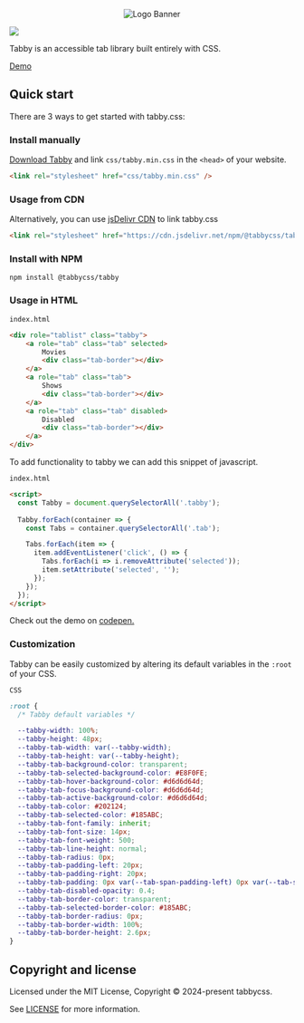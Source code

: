 <p align="center">
<img alt="Logo Banner" src="https://raw.githubusercontent.com/tabbycss/tabby/main/banner/tabby.gif"/>
<br/>

[![](https://data.jsdelivr.com/v1/package/npm/@tabbycss/tabby/badge)](https://www.jsdelivr.com/package/npm/@tabbycss/tabby)

<div align="left">Tabby is an accessible tab library built entirely with CSS.</div>
<div align="left">

[Demo](https://codepen.io/GreenestGoat/pen/dyxGLEQ)

## Quick start

There are 3 ways to get started with tabby.css:

### Install manually

[Download Tabby](https://raw.githubusercontent.com/tabbycss/tabby/refs/heads/main/css/tabby.min.css) and link `css/tabby.min.css` in the `<head>` of your website.

```html
<link rel="stylesheet" href="css/tabby.min.css" />
```

### Usage from CDN

Alternatively, you can use [jsDelivr CDN](https://www.jsdelivr.com/package/npm/@tabbycss/tabby) to link tabby.css

```html
<link rel="stylesheet" href="https://cdn.jsdelivr.net/npm/@tabbycss/tabby/css/tabby.min.css" />
```

### Install with NPM

```shell
npm install @tabbycss/tabby
```

### Usage in HTML

```index.html```

```html
<div role="tablist" class="tabby">
    <a role="tab" class="tab" selected>
        Movies
        <div class="tab-border"></div>
    </a>
    <a role="tab" class="tab">
        Shows
        <div class="tab-border"></div>
    </a>
    <a role="tab" class="tab" disabled>
        Disabled
        <div class="tab-border"></div>
    </a>
</div>
```

To add functionality to tabby we can add this snippet of javascript.

```index.html```

```html
<script>
  const Tabby = document.querySelectorAll('.tabby');
  
  Tabby.forEach(container => {
    const Tabs = container.querySelectorAll('.tab');

    Tabs.forEach(item => {
      item.addEventListener('click', () => {
        Tabs.forEach(i => i.removeAttribute('selected'));
        item.setAttribute('selected', '');
      });
    });
  });
</script>
```

Check out the demo on [codepen.](https://codepen.io/GreenestGoat/pen/dyxGLEQ)

### Customization

Tabby can be easily customized by altering its default variables in the ```:root``` of your CSS.

```CSS```

```CSS
:root {
  /* Tabby default variables */

  --tabby-width: 100%;
  --tabby-height: 48px;
  --tabby-tab-width: var(--tabby-width);
  --tabby-tab-height: var(--tabby-height);
  --tabby-tab-background-color: transparent;
  --tabby-tab-selected-background-color: #E8F0FE;
  --tabby-tab-hover-background-color: #d6d6d64d;
  --tabby-tab-focus-background-color: #d6d6d64d;
  --tabby-tab-active-background-color: #d6d6d64d;
  --tabby-tab-color: #202124;
  --tabby-tab-selected-color: #185ABC;
  --tabby-tab-font-family: inherit;
  --tabby-tab-font-size: 14px;
  --tabby-tab-font-weight: 500;
  --tabby-tab-line-height: normal;
  --tabby-tab-radius: 0px;
  --tabby-tab-padding-left: 20px;
  --tabby-tab-padding-right: 20px;
  --tabby-tab-padding: 0px var(--tab-span-padding-left) 0px var(--tab-span-padding-right);
  --tabby-tab-disabled-opacity: 0.4;
  --tabby-tab-border-color: transparent;
  --tabby-tab-selected-border-color: #185ABC;
  --tabby-tab-border-radius: 0px;
  --tabby-tab-border-width: 100%;
  --tabby-tab-border-height: 2.6px;
}
```

## Copyright and license

Licensed under the MIT License, Copyright © 2024-present tabbycss.

See [LICENSE](https://github.com/tabbycss/tabby/blob/main/LICENSE) for more information.

